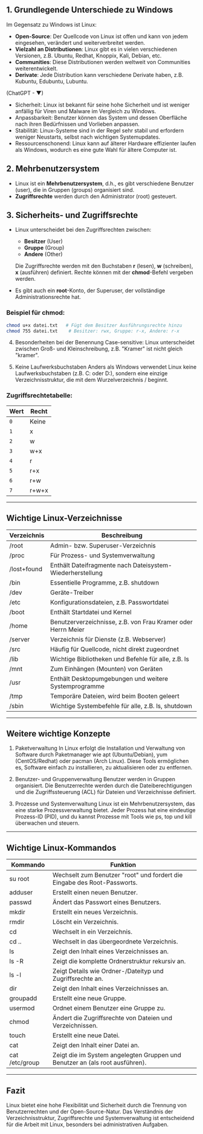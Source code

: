 
## 1. Grundlegende Unterschiede zu Windows
Im Gegensatz zu Windows ist Linux:
- **Open-Source**: Der Quellcode von Linux ist offen und kann von jedem eingesehen, verändert und weiterverbreitet werden.
- **Vielzahl an Distributionen**: Linux gibt es in vielen verschiedenen Versionen, z.B. Ubuntu, Redhat, Knoppix, Kali, Debian, etc.
- **Communities**: Diese Distributionen werden weltweit von Communities weiterentwickelt.
- **Derivate**: Jede Distribution kann verschiedene Derivate haben, z.B. Kubuntu, Edubuntu, Lubuntu.

(ChatGPT - ▼)

- Sicherheit: Linux ist bekannt für seine hohe Sicherheit und ist weniger anfällig für Viren und Malware im Vergleich zu Windows.
- Anpassbarkeit: Benutzer können das System und dessen Oberfläche nach ihren Bedürfnissen und Vorlieben anpassen.
- Stabilität: Linux-Systeme sind in der Regel sehr stabil und erfordern weniger Neustarts, selbst nach wichtigen Systemupdates.
- Ressourcenschonend: Linux kann auf älterer Hardware effizienter laufen als Windows, wodurch es eine gute Wahl für ältere Computer ist.

## 2. Mehrbenutzersystem
- Linux ist ein **Mehrbenutzersystem**, d.h., es gibt verschiedene Benutzer (user), die in Gruppen (groups) organisiert sind.
- **Zugriffsrechte** werden durch den Administrator (root) gesteuert.

## 3. Sicherheits- und Zugriffsrechte
- Linux unterscheidet bei den Zugriffsrechten zwischen:
  - **Besitzer** (User)
  - **Gruppe** (Group)
  - **Andere** (Other)
  
  Die Zugriffsrechte werden mit den Buchstaben **r** (lesen), **w** (schreiben), **x** (ausführen) definiert. Rechte können mit der **chmod**-Befehl vergeben werden.

- Es gibt auch ein **root**-Konto, der Superuser, der vollständige Administrationsrechte hat.

### Beispiel für chmod:
```bash
chmod u+x datei.txt   # Fügt dem Besitzer Ausführungsrechte hinzu
chmod 755 datei.txt    # Besitzer: rwx, Gruppe: r-x, Andere: r-x
```


4. Besonderheiten bei der Benennung
    Case-sensitive: Linux unterscheidet zwischen Groß- und Kleinschreibung, z.B. "Kramer" ist nicht gleich "kramer".

5. Keine Laufwerksbuchstaben
    Anders als Windows verwendet Linux keine Laufwerksbuchstaben (z.B. C: oder D:), sondern eine einzige Verzeichnisstruktur, die mit dem Wurzelverzeichnis / beginnt.


### Zugriffsrechtetabelle:
| Wert | Recht |
| ---- | ----- |
| `0`  | Keine |
| `1`  | x     |
| `2`  | w     |
| `3`  | w+x   |
| `4`  | r     |
| `5`  | r+x   |
| `6`  | r+w   |
| `7`  | r+w+x |


---

## Wichtige Linux-Verzeichnisse

| Verzeichnis | Beschreibung                                                 |
| ----------- | ------------------------------------------------------------ |
| /root       | Admin- bzw. Superuser-Verzeichnis                            |
| /proc       | Für Prozess- und Systemverwaltung                            |
| /lost+found | Enthält Dateifragmente nach Dateisystem-Wiederherstellung    |
| /bin        | Essentielle Programme, z.B. shutdown                         |
| /dev        | Geräte-Treiber                                               |
| /etc        | Konfigurationsdateien, z.B. Passwortdatei                    |
| /boot       | Enthält Startdatei und Kernel                                |
| /home       | Benutzerverzeichnisse, z.B. von Frau Kramer oder Herrn Meier |
| /server     | Verzeichnis für Dienste (z.B. Webserver)                     |
| /src        | Häufig für Quellcode, nicht direkt zugeordnet                |
| /lib        | Wichtige Bibliotheken und Befehle für alle, z.B. ls          |
| /mnt        | Zum Einhängen (Mounten) von Geräten                          |
| /usr        | Enthält Desktopumgebungen und weitere Systemprogramme        |
| /tmp        | Temporäre Dateien, wird beim Booten geleert                  |
| /sbin       | Wichtige Systembefehle für alle, z.B. ls, shutdown           |

---

## Weitere wichtige Konzepte
1. Paketverwaltung
In Linux erfolgt die Installation und Verwaltung von Software durch Paketmanager wie apt (Ubuntu/Debian), yum (CentOS/Redhat) oder pacman (Arch Linux). Diese Tools ermöglichen es, Software einfach zu installieren, zu aktualisieren oder zu entfernen.

2. Benutzer- und Gruppenverwaltung
Benutzer werden in Gruppen organisiert. Die Benutzerrechte werden durch die Dateiberechtigungen und die Zugriffssteuerung (ACL) für Dateien und Verzeichnisse definiert.

3. Prozesse und Systemverwaltung
Linux ist ein Mehrbenutzersystem, das eine starke Prozessverwaltung bietet. Jeder Prozess hat eine eindeutige Prozess-ID (PID), und du kannst Prozesse mit Tools wie ps, top und kill überwachen und steuern.

---
## Wichtige Linux-Kommandos

| Kommando       | Funktion                                                                     |
| -------------- | ---------------------------------------------------------------------------- |
| su root        | Wechselt zum Benutzer "root" und fordert die Eingabe des Root-Passworts.     |
| adduser        | Erstellt einen neuen Benutzer.                                               |
| passwd         | Ändert das Passwort eines Benutzers.                                         |
| mkdir          | Erstellt ein neues Verzeichnis.                                              |
| rmdir          | Löscht ein Verzeichnis.                                                      |
| cd             | Wechselt in ein Verzeichnis.                                                 |
| cd ..          | Wechselt in das übergeordnete Verzeichnis.                                   |
| ls             | Zeigt den Inhalt eines Verzeichnisses an.                                    |
| ls -R          | Zeigt die komplette Ordnerstruktur rekursiv an.                              |
| ls -l          | Zeigt Details wie Ordner-/Dateityp und Zugriffsrechte an.                    |
| dir            | Zeigt den Inhalt eines Verzeichnisses an.                                    |
| groupadd       | Erstellt eine neue Gruppe.                                                   |
| usermod        | Ordnet einem Benutzer eine Gruppe zu.                                        |
| chmod          | Ändert die Zugriffsrechte von Dateien und Verzeichnissen.                    |
| touch          | Erstellt eine neue Datei.                                                    |
| cat            | Zeigt den Inhalt einer Datei an.                                             |
| cat /etc/group | Zeigt die im System angelegten Gruppen und Benutzer an (als root ausführen). |

---
## Fazit

Linux bietet eine hohe Flexibilität und Sicherheit durch die Trennung von Benutzerrechten und der Open-Source-Natur. Das Verständnis der Verzeichnisstruktur, Zugriffsrechte und Systemverwaltung ist entscheidend für die Arbeit mit Linux, besonders bei administrativen Aufgaben.
